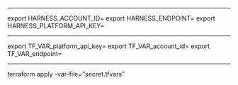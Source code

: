 ----

export HARNESS_ACCOUNT_ID=
export HARNESS_ENDPOINT=
export HARNESS_PLATFORM_API_KEY=

----

export TF_VAR_platform_api_key=
export TF_VAR_account_id=
export TF_VAR_endpoint=

----
terraform apply -var-file="secret.tfvars"
